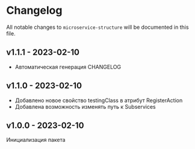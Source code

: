 # Changelog

All notable changes to `microservice-structure` will be documented in this file.

## v1.1.1 - 2023-02-10

- Автоматическая генерация CHANGELOG

## v1.1.0 - 2023-02-10

- Добавлено новое свойство testingClass в атрибут RegisterAction
- Добавлена возможность изменять путь к Subservices

## v1.0.0 - 2023-02-10

Инициализация пакета
